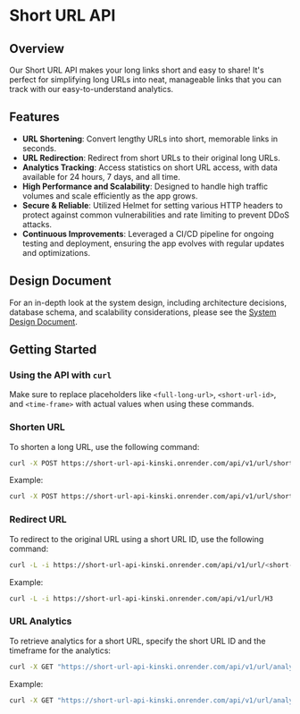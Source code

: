 # Short URL API

## Overview

Our Short URL API makes your long links short and easy to share! It's perfect for simplifying long URLs into neat, manageable links that you can track with our easy-to-understand analytics.

## Features

- **URL Shortening**: Convert lengthy URLs into short, memorable links in seconds.
- **URL Redirection**: Redirect from short URLs to their original long URLs.
- **Analytics Tracking**: Access statistics on short URL access, with data available for 24 hours, 7 days, and all time.
- **High Performance and Scalability**: Designed to handle high traffic volumes and scale efficiently as the app grows.
- **Secure & Reliable**: Utilized Helmet for setting various HTTP headers to protect against common vulnerabilities and rate limiting to prevent DDoS attacks.
- **Continuous Improvements**: Leveraged a CI/CD pipeline for ongoing testing and deployment, ensuring the app evolves with regular updates and optimizations.

## Design Document

For an in-depth look at the system design, including architecture decisions, database schema, and scalability considerations, please see the [System Design Document](./SYSTEM_DESIGN_DOC.md).

## Getting Started

### Using the API with `curl`

Make sure to replace placeholders like `<full-long-url>`, `<short-url-id>`, and `<time-frame>` with actual values when using these commands.

### Shorten URL
To shorten a long URL, use the following command:
```bash
curl -X POST https://short-url-api-kinski.onrender.com/api/v1/url/shorten -H "Content-Type: application/json" -d '{"longUrl": <full-long-url>}'
```
Example:
```bash
curl -X POST https://short-url-api-kinski.onrender.com/api/v1/url/shorten -H "Content-Type: application/json" -d '{"longUrl": "https://www.google.com"}'
```

### Redirect URL
To redirect to the original URL using a short URL ID, use the following command:
```bash
curl -L -i https://short-url-api-kinski.onrender.com/api/v1/url/<short-url-id>
```
Example:
```bash
curl -L -i https://short-url-api-kinski.onrender.com/api/v1/url/H3
```

### URL Analytics
To retrieve analytics for a short URL, specify the short URL ID and the timeframe for the analytics:
```bash
curl -X GET "https://short-url-api-kinski.onrender.com/api/v1/url/analytics?shortUrlId=<short-url-id>&timeFrame=<time-frame>"
```
Example:
```bash
curl -X GET "https://short-url-api-kinski.onrender.com/api/v1/url/analytics?shortUrlId=H3&timeFrame=24h"
```
